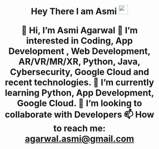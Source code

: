 <div id="header" align="center">  
  <h1>
  Hey There I am Asmi
  <img src="https://media4.giphy.com/media/jdPMeyv9rn0hZHh8n9/giphy.gif?cid=790b7611237a5c6edab1e74e2bf9d89e38a0a5c2099f17d1&rid=giphy.gif&ct=s" width="30px"/>

👋 Hi, I’m Asmi Agarwal
👀 I’m interested in Coding, App Development , Web Development, AR/VR/MR/XR, Python, Java, Cybersecurity, Google Cloud and recent technologies.
🌱 I’m currently learning Python,  App Development, Google Cloud.
💞️ I’m looking to collaborate with Developers
📫 How to reach me: agarwal.asmi@gmail.com
